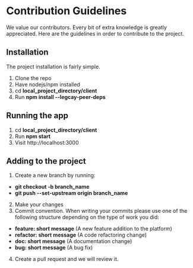# Contribution Guidelines

We value our contributors. Every bit of extra knowledge is greatly appreciated. Here are the guidelines in order to contribute to the project.

## Installation
The project installation is fairly simple.

1. Clone the repo
2. Have nodejs/npm installed
3. cd <b>local_project_directory/client</b>
4. Run <b>npm install --legcay-peer-deps</b>

## Running the app
1. cd <b>local_project_directory/client</b>
2. Run <b>npm start</b>
3. Visit http://localhost:3000

## Adding to the project

1. Create a new branch by running: 
- **git checkout -b branch_name**
- **git push --set-upstream origin branch_name**

2. Make your changes
3. Commit convention. When writing your commits please use one of the following structure depending on the type of work you did:

- **feature: short message**  (A new feature addition to the platform)
- **refactor: short message** (A code refactoring change)
- **doc: short message** (A documentation change)
- **bug: short message** (A bug fix)


4. Create a pull request and we will review it.

